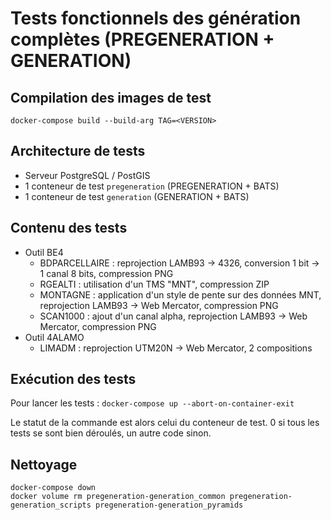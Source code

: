 # Tests fonctionnels des génération complètes (PREGENERATION + GENERATION)

## Compilation des images de test

`docker-compose build --build-arg TAG=<VERSION>`


## Architecture de tests

* Serveur PostgreSQL / PostGIS
* 1 conteneur de test `pregeneration` (PREGENERATION + BATS)
* 1 conteneur de test `generation` (GENERATION + BATS)

## Contenu des tests

* Outil BE4
  * BDPARCELLAIRE : reprojection LAMB93 -> 4326, conversion 1 bit -> 1 canal 8 bits, compression PNG
  * RGEALTI : utilisation d'un TMS "MNT", compression ZIP
  * MONTAGNE : application d'un style de pente sur des données MNT, reprojection LAMB93 -> Web Mercator, compression PNG
  * SCAN1000 : ajout d'un canal alpha, reprojection LAMB93 -> Web Mercator, compression PNG
* Outil 4ALAMO
  * LIMADM : reprojection UTM20N -> Web Mercator, 2 compositions


## Exécution des tests

Pour lancer les tests : `docker-compose up --abort-on-container-exit`

Le statut de la commande est alors celui du conteneur de test. 0 si tous les tests se sont bien déroulés, un autre code sinon.

## Nettoyage

```
docker-compose down
docker volume rm pregeneration-generation_common pregeneration-generation_scripts pregeneration-generation_pyramids
```